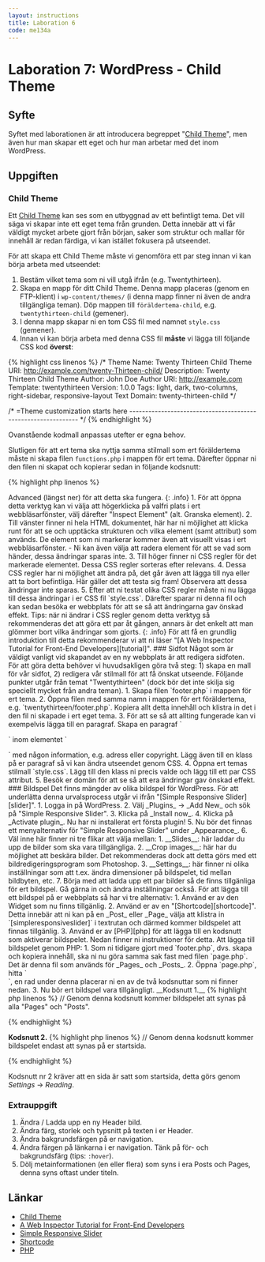 ```yaml
---
layout: instructions
title: Laboration 6
code: me134a
---
```


# Laboration 7: WordPress - Child Theme

## Syfte

Syftet med laborationen är att introducera begreppet "[Child Theme][childtheme]", men även hur man skapar ett eget och hur man arbetar med det inom WordPress.

## Uppgiften

### Child Theme

Ett [Child Theme][childtheme] kan ses som en utbyggnad av ett befintligt tema. Det vill säga vi skapar inte ett eget tema från grunden. Detta innebär att vi får väldigt mycket arbete gjort från början, saker som struktur och mallar för innehåll är redan färdiga, vi kan istället fokusera på utseendet.

För att skapa ett Child Theme måste vi genomföra ett par steg innan vi kan börja arbeta med utseendet:

1. Bestäm vilket tema som ni vill utgå ifrån (e.g. Twentythirteen).
2. Skapa en mapp för ditt Child Theme. Denna mapp placeras (genom en FTP-klient) i `wp-content/themes/` (i denna mapp finner ni även de andra tillgängliga teman). Döp mappen till `föräldertema-child`, e.g. `twentythirteen-child` (gemener).
3. I denna mapp skapar ni en tom CSS fil med namnet `style.css` (gemener).
4. Innan vi kan börja arbeta med denna CSS fil __måste__ vi lägga till följande CSS kod __överst__:

{% highlight css linenos %}
/*
 Theme Name:   Twenty Thirteen Child
 Theme URI:    http://example.com/twenty-Thirteen-child/
 Description:  Twenty Thirteen Child Theme
 Author:       John Doe
 Author URI:   http://example.com
 Template:     twentythirteen
 Version:      1.0.0
 Tags:         light, dark, two-columns, right-sidebar, responsive-layout
 Text Domain:  twenty-thirteen-child
*/

/* =Theme customization starts here
-------------------------------------------------------------- */
{% endhighlight %}

Ovanstående kodmall anpassas utefter er egna behov.

Slutligen för att ert tema ska nyttja samma stilmall som ert föräldertema måste ni skapa filen `functions.php` i mappen för ert tema. Därefter öppnar ni den filen ni skapat och kopierar sedan in följande kodsnutt:

{% highlight php linenos %}
<?php
// Add parent theme stylesheet
add_action( 'wp_enqueue_scripts', 'enqueue_child_theme_styles', PHP_INT_MAX);
function enqueue_child_theme_styles() {
    wp_enqueue_style( 'parent-style', get_template_directory_uri() . '/style.css' );
    wp_enqueue_style( 'child-style', get_stylesheet_uri(), array( 'parent-style' )  );
}
{% endhighlight %}

Nu har ni skapat ett eget Child Theme och har därför även möjlighet att välja att aktivera detta i WordPress. Om ni vill att ert Child Theme ska ha en bild (den som syns när man ska aktivera temat) så lägger ni till en fil med namnet `screenshot.png` (observera filändelsen) i ert temas mapp.

Tips: för att testa om ert Child Theme faktiskt fungerar efter ni aktiverat det så kan ni lägga till en CSS regel i `style.css`, e.g. `body { background: blue; }`, och därefter ladda om sidan.
{: .info}

### Utvecklarverktyg

Dagens webbläsare tillhandahåller funktionalitet som underlättar utvecklingen av webbplatser (eng. Web Developer Tools). Ett av dessa verktyg ger oss möjligheten att inspektera en webbplats. Detta innebär att vi kan se webbplatsens HTML samt CSS. En anledning till att vi skulle vilja göra detta är till exempel om vi skulle vilja ta reda på vilken CSS klass vi måste använda oss av för att ändra färgen på alla rubriker.

Detta verktyg har ett unikt utseende baserat på vilken webbläsare som används men funktionaliteten är densamma.

Tips: i Safari måste man klicka i rutan "Show develop menu" under Options -> Advanced (längst ner) för att detta ska fungera.
{: .info}

1. För att öppna detta verktyg kan vi välja att högerklicka på valfri plats i ert webbläsarfönster, välj därefter "Inspect Element" (alt. Granska element).
2. Till vänster finner ni hela HTML dokumentet, här har ni möjlighet att klicka runt för att se och upptäcka strukturen och vilka element (samt attribut) som används. De element som ni markerar kommer även att visuellt visas i ert webbläsarfönster.
    - Ni kan även välja att radera element för att se vad som händer, dessa ändringar sparas inte.
3. Till höger finner ni CSS regler för det markerade elementet. Dessa CSS regler sorteras efter relevans.
4. Dessa CSS regler har ni möjlighet att ändra på, det går även att lägga till nya eller att ta bort befintliga. Här gäller det att testa sig fram! Observera att dessa ändringar inte sparas.
5. Efter att ni testat olika CSS regler måste ni nu lägga till dessa ändringar i er CSS fil `style.css`. Därefter sparar ni denna fil och kan sedan besöka er webbplats för att se så att ändringarna gav önskad effekt.

Tips: när ni ändrar i CSS regler genom detta verktyg så rekommenderas det att göra ett par åt gången, annars är det enkelt att man glömmer bort vilka ändringar som gjorts.
{: .info}

För att få en grundlig introduktion till detta rekommenderar vi att ni läser "[A Web Inspector Tutorial for Front-End Developers][tutorial]".

### Sidfot

Något som är väldigt vanligt vid skapandet av en ny webbplats är att redigera sidfoten. För att göra detta behöver vi huvudsakligen göra två steg: 1) skapa en mall för vår sidfot, 2) redigera vår stilmall för att få önskat utseende.

Följande punkter utgår från temat "Twentythirteen" (dock bör det inte skilja sig speciellt mycket från andra teman).

1. Skapa filen `footer.php` i mappen för ert tema.
2. Öppna filen med samma namn i mappen för ert föräldertema, e.g. `twentythirteen/footer.php`. Kopiera allt detta innehåll och klistra in det i den fil ni skapade i ert eget tema.
3. För att se så att allting fungerade kan vi exempelvis lägga till en paragraf. Skapa en paragraf `<p>` inom elementet `<footer>` med någon information, e.g. adress eller copyright. Lägg även till en klass på er paragraf så vi kan ändra utseendet genom CSS.
4. Öppna ert temas stilmall `style.css`. Lägg till den klass ni precis valde och lägg till ett par CSS attribut.
5. Besök er domän för att se så att era ändringar gav önskad effekt.

### Bildspel

Det finns mängder av olika bildspel för WordPress. För att underlätta denna urvalsprocess utgår vi ifrån "[Simple Responsive Slider][slider]".

1. Logga in på WordPress.
2. Välj _Plugins_ -> _Add New_ och sök på "Simple Responsive Slider".
3. Klicka på _Install now_.
4. Klicka på _Activate plugin_. Nu har ni installerat ert första plugin!
5. Nu bör det finnas ett menyalternativ för "Simple Responsive Slider" under _Appearance_.
6. Väl inne här finner ni tre flikar att välja mellan:
    1. __Slides__: här laddar du upp de bilder som ska vara tillgängliga.
    2. __Crop images__: här har du möjlighet att beskära bilder. Det rekommenderas dock att detta görs med ett bildredigeringsprogram som Photoshop.
    3. __Settings__: här finner ni olika inställningar som att t.ex. ändra dimensioner på bildspelet, tid mellan bildbyten, etc.
7. Börja med att ladda upp ett par bilder så de finns tillgänliga för ert bildspel. Gå gärna in och ändra inställningar också.

För att lägga till ett bildspel på er webbplats så har vi tre alternativ:

1. Använd er av den Widget som nu finns tillgänlig.
2. Använd er av en "[Shortcode][shortcode]". Detta innebär att ni kan på en _Post_ eller _Page_ välja att klistra in `[simpleresponsiveslider]` i textrutan och därmed kommer bildspelet att finnas tillgänlig.
3. Använd er av [PHP][php] för att lägga till en kodsnutt som aktiverar bildspelet. Nedan finner ni instruktioner för detta.

Att lägga till bildspelet genom PHP:

1. Som ni tidigare gjort med `footer.php`, dvs. skapa och kopiera innehåll, ska ni nu göra samma sak fast med filen `page.php`. Det är denna fil som används för _Pages_ och _Posts_.
2. Öppna `page.php`, hitta `<div id="content">`, en rad under denna placerar ni en av de två kodsnuttar som ni finner nedan.
3. Nu bör ert bildspel vara tillgängligt.

__Kodsnutt 1.__

{% highlight php linenos %}
// Genom denna kodsnutt kommer bildspelet att synas på alla "Pages" och "Posts".
<?php
    if ( function_exists( 'show_simpleresponsiveslider' ) ) {
        show_simpleresponsiveslider();
    }
?>
{% endhighlight %}

__Kodsnutt 2.__
{% highlight php linenos %}
// Genom denna kodsnutt kommer bildspelet endast att synas på er startsida.
<?php
    if ( is_front_page() && function_exists( 'show_simpleresponsiveslider' ) ) {
        show_simpleresponsiveslider();
    }
?>
{% endhighlight %}

Kodsnutt nr 2 kräver att en sida är satt som startsida, detta görs genom _Settings_ -> _Reading_.

### Extrauppgift

1. Ändra / Ladda upp en ny Header bild.
2. Ändra färg, storlek och typsnitt på texten i er Header.
3. Ändra bakgrundsfärgen på er navigation.
4. Ändra färgen på länkarna i er navigation. Tänk på för- och bakgrundsfärg (tips: `:hover`).
5. Dölj metainformationen (en eller flera) som syns i era Posts och Pages, denna syns oftast under titeln.

## Länkar

* [Child Theme][childtheme]
* [A Web Inspector Tutorial for Front-End Developers][tutorial]
* [Simple Responsive Slider][slider]
* [Shortcode][shortcode]
* [PHP][php]

[childtheme]: http://codex.wordpress.org/Child_Themes
[tutorial]: http://thewc.co/articles/view/web-inspector-tutorial
[slider]: https://wordpress.org/plugins/simple-responsive-slider/
[shortcode]: http://en.support.wordpress.com/shortcodes/
[php]: http://php.net/manual/en/intro-whatis.php
